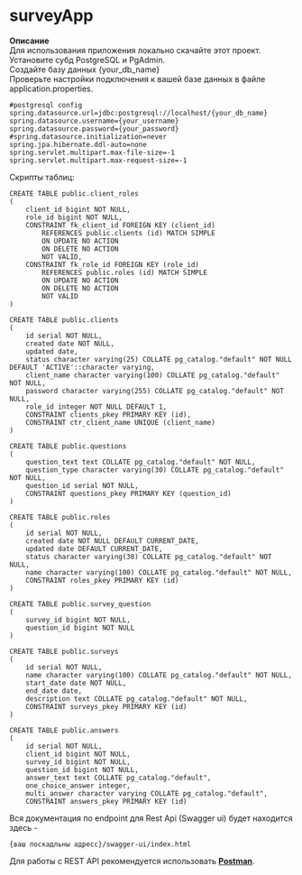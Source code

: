 # surveyApp 
**Описание**  
Для использования приложения локально скачайте этот проект.    
Установите субд PostgreSQL и PgAdmin.    
Создайте базу данных {your_db_name}    
Проверьте настройки подключения к вашей базе данных в файле application.properties.    
~~~
#postgresql config
spring.datasource.url=jdbc:postgresql://localhost/{your_db_name}
spring.datasource.username={your_username}
spring.datasource.password={your_password}
#spring.datasource.initialization=never
spring.jpa.hibernate.ddl-auto=none
spring.servlet.multipart.max-file-size=-1
spring.servlet.multipart.max-request-size=-1
~~~
Скрипты таблиц:
~~~
CREATE TABLE public.client_roles
(
    client_id bigint NOT NULL,
    role_id bigint NOT NULL,
    CONSTRAINT fk_client_id FOREIGN KEY (client_id)
        REFERENCES public.clients (id) MATCH SIMPLE
        ON UPDATE NO ACTION
        ON DELETE NO ACTION
        NOT VALID,
    CONSTRAINT fk_role_id FOREIGN KEY (role_id)
        REFERENCES public.roles (id) MATCH SIMPLE
        ON UPDATE NO ACTION
        ON DELETE NO ACTION
        NOT VALID
)
~~~

~~~
CREATE TABLE public.clients
(
    id serial NOT NULL,
    created date NOT NULL,
    updated date,
    status character varying(25) COLLATE pg_catalog."default" NOT NULL DEFAULT 'ACTIVE'::character varying,
    client_name character varying(100) COLLATE pg_catalog."default" NOT NULL,
    password character varying(255) COLLATE pg_catalog."default" NOT NULL,
    role_id integer NOT NULL DEFAULT 1,
    CONSTRAINT clients_pkey PRIMARY KEY (id),
    CONSTRAINT ctr_client_name UNIQUE (client_name)
)
~~~

~~~
CREATE TABLE public.questions
(
    question_text text COLLATE pg_catalog."default" NOT NULL,
    question_type character varying(30) COLLATE pg_catalog."default" NOT NULL,
    question_id serial NOT NULL,
    CONSTRAINT questions_pkey PRIMARY KEY (question_id)
)

~~~

~~~
CREATE TABLE public.roles
(
    id serial NOT NULL,
    created date NOT NULL DEFAULT CURRENT_DATE,
    updated date DEFAULT CURRENT_DATE,
    status character varying(30) COLLATE pg_catalog."default" NOT NULL,
    name character varying(100) COLLATE pg_catalog."default" NOT NULL,
    CONSTRAINT roles_pkey PRIMARY KEY (id)
)
~~~

~~~
CREATE TABLE public.survey_question
(
    survey_id bigint NOT NULL,
    question_id bigint NOT NULL
)
~~~
~~~
CREATE TABLE public.surveys
(
    id serial NOT NULL,
    name character varying(100) COLLATE pg_catalog."default" NOT NULL,
    start_date date NOT NULL,
    end_date date,
    description text COLLATE pg_catalog."default" NOT NULL,
    CONSTRAINT surveys_pkey PRIMARY KEY (id)
)
~~~

~~~
CREATE TABLE public.answers
(
    id serial NOT NULL,
    client_id bigint NOT NULL,
    survey_id bigint NOT NULL,
    question_id bigint NOT NULL,
    answer_text text COLLATE pg_catalog."default",
    one_choice_answer integer,
    multi_answer character varying COLLATE pg_catalog."default",
    CONSTRAINT answers_pkey PRIMARY KEY (id)

~~~
Вся документация по endpoint для Rest Api (Swagger ui) будет находится здесь - 
~~~
{ваш лоскадльны адресс}/swagger-ui/index.html       
~~~
Для работы с REST API рекомендуется использовать [**Postman**](https://www.postman.com/).    
